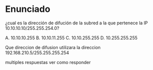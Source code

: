 # Enunciado

¿cual es la dirección de difución de la subred a la que pertenece la IP 10.10.10.10/255.255.254.0?

A. 10.10.10.255
B. 10.10.11.255
C. 10.10.255.255
D. 10.255.255.255



Que direccion de difusion utilizara la direccion 192.168.210.5/255.255.255.254

multiples respuestas ver como responder